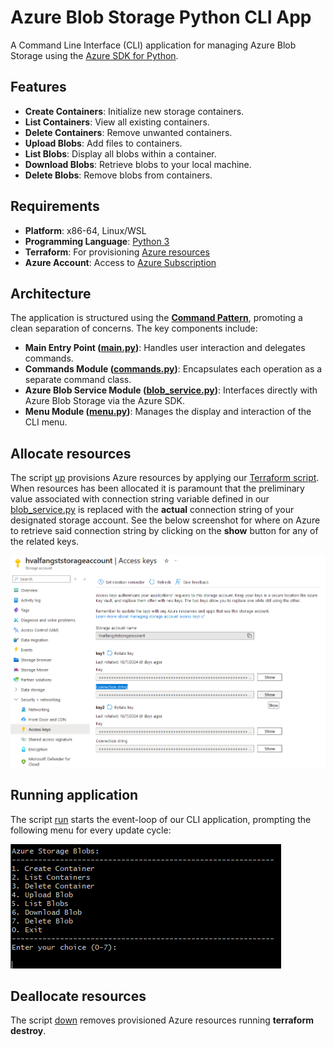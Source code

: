 # Azure Blob Storage Python CLI App

A Command Line Interface (CLI) application for managing Azure Blob Storage using the [Azure SDK for Python](https://learn.microsoft.com/en-us/azure/storage/blobs/storage-quickstart-blobs-python?tabs=managed-identity%2Croles-azure-portal%2Csign-in-azure-cli&pivots=blob-storage-quickstart-scratch). 

## Features

- **Create Containers**: Initialize new storage containers.
- **List Containers**: View all existing containers.
- **Delete Containers**: Remove unwanted containers.
- **Upload Blobs**: Add files to containers.
- **List Blobs**: Display all blobs within a container.
- **Download Blobs**: Retrieve blobs to your local machine.
- **Delete Blobs**: Remove blobs from containers.

## Requirements

- **Platform**: x86-64, Linux/WSL
- **Programming Language**: [Python 3](https://www.python.org/downloads/)
- **Terraform**: For provisioning [Azure resources](infra/terraform.tf)
- **Azure Account**: Access to [Azure Subscription](https://azure.microsoft.com/en-us/pricing/purchase-options/azure-account)

## Architecture

The application is structured using the [**Command Pattern**](https://en.wikipedia.org/wiki/Command_pattern), promoting a clean separation of concerns. The key components include:

- **Main Entry Point ([main.py](python/main.py))**: Handles user interaction and delegates commands.
- **Commands Module ([commands.py](python/commands.py))**: Encapsulates each operation as a separate command class.
- **Azure Blob Service Module ([blob_service.py](python/blob_service.py))**: Interfaces directly with Azure Blob Storage via the Azure SDK.
- **Menu Module ([menu.py](python/menu.py))**: Manages the display and interaction of the CLI menu.

## Allocate resources

The script [up](up.sh) provisions Azure resources by applying our [Terraform script](infra/terraform.tf). When resources has been allocated it is paramount that the preliminary value associated with connection string variable defined in our [blob_service.py](python/blob_service.py) is replaced with the **actual** connection string of
your designated storage account. See the below screenshot for where on Azure to retrieve said connection string by clicking on the **show** button for any of the related keys.

![screenshot](assets/storage_account_connection_string.png)

## Running application

The script [run](run.sh) starts the event-loop of our CLI application, prompting the following menu for every update cycle:

![screenshot](assets/menu.png)

## Deallocate resources

The script [down](down.sh) removes provisioned Azure resources running **terraform destroy**.
